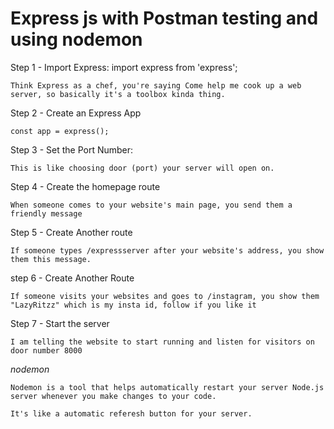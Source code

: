 # Express js with Postman testing and using nodemon 

Step 1 - Import Express: import express from 'express';

    Think Express as a chef, you're saying Come help me cook up a web server, so basically it's a toolbox kinda thing.


Step 2 - Create an Express App

    const app = express();

Step 3 - Set the Port Number:

    This is like choosing door (port) your server will open on.

Step 4 - Create the homepage route 

    When someone comes to your website's main page, you send them a friendly message 

Step 5 - Create Another route 

    If someone types /expressserver after your website's address, you show them this message.

step 6 - Create Another Route

    If someone visits your websites and goes to /instagram, you show them "LazyRitzz" which is my insta id, follow if you like it 

Step 7 - Start the server 

    I am telling the website to start running and listen for visitors on door number 8000


*nodemon*

    Nodemon is a tool that helps automatically restart your server Node.js server whenever you make changes to your code.

    It's like a automatic referesh button for your server.


